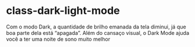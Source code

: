 # class-dark-light-mode
Com o modo Dark, a quantidade de brilho emanada da tela diminui, já que boa parte dela está “apagada”. Além do cansaço visual, o Dark Mode ajuda você a ter uma noite de sono muito melhor

